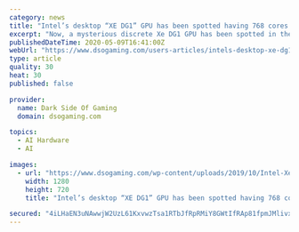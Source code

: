 ```yaml
---
category: news
title: "Intel’s desktop “XE DG1” GPU has been spotted having 768 cores in the SiSoftware database"
excerpt: "Now, a mysterious discrete Xe DG1 GPU has been spotted in the SiSoftware database. This is not the first time we are hearing about a discrete graphics processor from INTEL though. An Xe-LP graphics processor with 968 cores having all 120 EUs enabled,"
publishedDateTime: 2020-05-09T16:41:00Z
webUrl: "https://www.dsogaming.com/users-articles/intels-desktop-xe-dg1-gpu-has-been-spotted-having-768-cores-in-the-sisoftware-database/"
type: article
quality: 30
heat: 30
published: false

provider:
  name: Dark Side Of Gaming
  domain: dsogaming.com

topics:
  - AI Hardware
  - AI

images:
  - url: "https://www.dsogaming.com/wp-content/uploads/2019/10/Intel-Xe-GPU-temp.jpg"
    width: 1280
    height: 720
    title: "Intel’s desktop “XE DG1” GPU has been spotted having 768 cores in the SiSoftware database"

secured: "4iLHaEN3uNAwwjW2UzL61KxvwzTsa1RTbJfRpRMiY8GWtIfRAp81fpmJMlivxbACTEjNtm0T29ygkYG8asAohsWwgY9I2Qs9Z25M898PqPUBaX4EaMZb1zRceFPOmtQ283nezter4vDusF1WHBuXgU7VJoTWqbI2mg+7UhoU6L30biOSEM5QD8amGutwMRsrg/ixR7RSGHbpY1feP45RJNXuLDIosNzwh9LLc2rx3JuMtJIG45PZCO84J1xdt6sr3GhP3bPQBeV3BYA8B84khI7m5UGzMitjx/J1CJ/HMQR3HTI+AF/IcgUWuPnvySvd;C7g12PvRawdvjY1S+eMcdQ=="
---
```


